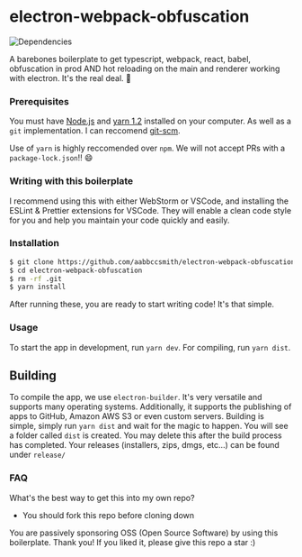 # electron-webpack-obfuscation

![Dependencies](https://david-dm.org/aabbccsmith/electron-webpack-obfuscation.svg)

A barebones boilerplate to get typescript, webpack, react, babel, obfuscation in prod AND hot reloading on the main and renderer working with electron. It's the real deal. :tada:

### Prerequisites

You must have [Node.js](https://nodejs.org/en/) and [yarn 1.2](https://github.com/yarnpkg/yarn) installed on your computer. As well as a `git` implementation. I can reccomend [git-scm](https://git-scm.com/downloads).

Use of `yarn` is highly reccomended over `npm`. We will not accept PRs with a `package-lock.json`!! :smile:

### Writing with this boilerplate

I recommend using this with either WebStorm or VSCode, and installing the ESLint & Prettier extensions for VSCode. They will enable a clean code style for you and help you maintain your code quickly and easily.

### Installation

```bash
$ git clone https://github.com/aabbccsmith/electron-webpack-obfuscation
$ cd electron-webpack-obfuscation
$ rm -rf .git
$ yarn install
```

After running these, you are ready to start writing code! It's that simple.

### Usage

To start the app in development, run `yarn dev`. For compiling, run `yarn dist`.

## Building

To compile the app, we use `electron-builder`. It's very versatile and supports many operating systems. Additionally, it supports the publishing of apps to GitHub, Amazon AWS S3 or even custom servers.
Building is simple, simply run `yarn dist` and wait for the magic to happen. You will see a folder called `dist` is created. You may delete this after the build process has completed. Your releases (installers, zips, dmgs, etc...) can be found under `release/`

### FAQ

What's the best way to get this into my own repo?

- You should fork this repo before cloning down

You are passively sponsoring OSS (Open Source Software) by using this boilerplate. Thank you! If you liked it, please give this repo a star :)
